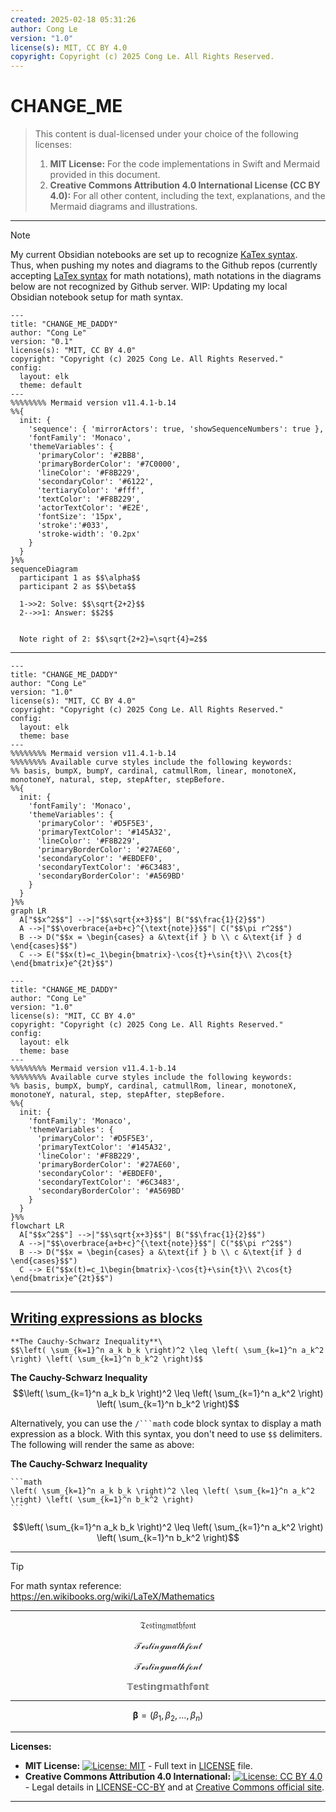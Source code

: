```yaml
---
created: 2025-02-18 05:31:26
author: Cong Le
version: "1.0"
license(s): MIT, CC BY 4.0
copyright: Copyright (c) 2025 Cong Le. All Rights Reserved.
---
```




# CHANGE_ME
> This content is dual-licensed under your choice of the following licenses:
> 1.  **MIT License:** For the code implementations in Swift and Mermaid provided in this document.
> 2.  **Creative Commons Attribution 4.0 International License (CC BY 4.0):** For all other content, including the text, explanations, and the Mermaid diagrams and illustrations.

---



> [!NOTE]
> My current Obsidian notebooks are set up to recognize [KaTex syntax](https://katex.org).<br/>
> Thus, when pushing my notes and diagrams to the Github repos (currently accepting [LaTex syntax](https://www.overleaf.com/learn/latex/Learn_LaTeX_in_30_minutes) for math notations), math notations in the diagrams below are not recognized by Github server.
> WIP: Updating my local Obsidian notebook setup for math syntax.
>




```mermaid
---
title: "CHANGE_ME_DADDY"
author: "Cong Le"
version: "0.1"
license(s): "MIT, CC BY 4.0"
copyright: "Copyright (c) 2025 Cong Le. All Rights Reserved."
config:
  layout: elk
  theme: default
---
%%%%%%%% Mermaid version v11.4.1-b.14
%%{
  init: {
    'sequence': { 'mirrorActors': true, 'showSequenceNumbers': true },
    'fontFamily': 'Monaco',
    'themeVariables': {
      'primaryColor': '#2BB8',
      'primaryBorderColor': '#7C0000',
      'lineColor': '#F8B229',
      'secondaryColor': '#6122',
      'tertiaryColor': '#fff',
      'textColor': '#F8B229',
      'actorTextColor': '#E2E',
      'fontSize': '15px',
      'stroke':'#033',
      'stroke-width': '0.2px'
    }
  }
}%%
sequenceDiagram
  participant 1 as $$\alpha$$
  participant 2 as $$\beta$$
  
  1->>2: Solve: $$\sqrt{2+2}$$
  2-->>1: Answer: $$2$$
  
  
  Note right of 2: $$\sqrt{2+2}=\sqrt{4}=2$$

```


-----




```mermaid
---
title: "CHANGE_ME_DADDY"
author: "Cong Le"
version: "1.0"
license(s): "MIT, CC BY 4.0"
copyright: "Copyright (c) 2025 Cong Le. All Rights Reserved."
config:
  layout: elk
  theme: base
---
%%%%%%%% Mermaid version v11.4.1-b.14
%%%%%%%% Available curve styles include the following keywords:
%% basis, bumpX, bumpY, cardinal, catmullRom, linear, monotoneX, monotoneY, natural, step, stepAfter, stepBefore.
%%{
  init: {
    'fontFamily': 'Monaco',
    'themeVariables': {
      'primaryColor': '#D5F5E3',
      'primaryTextColor': '#145A32',
      'lineColor': '#F8B229',
      'primaryBorderColor': '#27AE60',
      'secondaryColor': '#EBDEF0',
      'secondaryTextColor': '#6C3483',
      'secondaryBorderColor': '#A569BD'
    }
  }
}%%
graph LR
  A["$$x^2$$"] -->|"$$\sqrt{x+3}$$"| B("$$\frac{1}{2}$$")
  A -->|"$$\overbrace{a+b+c}^{\text{note}}$$"| C("$$\pi r^2$$")
  B --> D("$$x = \begin{cases} a &\text{if } b \\ c &\text{if } d \end{cases}$$")
  C --> E("$$x(t)=c_1\begin{bmatrix}-\cos{t}+\sin{t}\\ 2\cos{t} \end{bmatrix}e^{2t}$$")

```




```mermaid
---
title: "CHANGE_ME_DADDY"
author: "Cong Le"
version: "1.0"
license(s): "MIT, CC BY 4.0"
copyright: "Copyright (c) 2025 Cong Le. All Rights Reserved."
config:
  layout: elk
  theme: base
---
%%%%%%%% Mermaid version v11.4.1-b.14
%%%%%%%% Available curve styles include the following keywords:
%% basis, bumpX, bumpY, cardinal, catmullRom, linear, monotoneX, monotoneY, natural, step, stepAfter, stepBefore.
%%{
  init: {
    'fontFamily': 'Monaco',
    'themeVariables': {
      'primaryColor': '#D5F5E3',
      'primaryTextColor': '#145A32',
      'lineColor': '#F8B229',
      'primaryBorderColor': '#27AE60',
      'secondaryColor': '#EBDEF0',
      'secondaryTextColor': '#6C3483',
      'secondaryBorderColor': '#A569BD'
    }
  }
}%%
flowchart LR
  A["$$x^2$$"] -->|"$$\sqrt{x+3}$$"| B("$$\frac{1}{2}$$")
  A -->|"$$\overbrace{a+b+c}^{\text{note}}$$"| C("$$\pi r^2$$")
  B --> D("$$x = \begin{cases} a &\text{if } b \\ c &\text{if } d \end{cases}$$")
  C --> E("$$x(t)=c_1\begin{bmatrix}-\cos{t}+\sin{t}\\ 2\cos{t} \end{bmatrix}e^{2t}$$")

```


----


## [Writing expressions as blocks](https://docs.github.com/en/get-started/writing-on-github/working-with-advanced-formatting/writing-mathematical-expressions#writing-expressions-as-blocks)


````
**The Cauchy-Schwarz Inequality**\
$$\left( \sum_{k=1}^n a_k b_k \right)^2 \leq \left( \sum_{k=1}^n a_k^2 \right) \left( \sum_{k=1}^n b_k^2 \right)$$
````

**The Cauchy-Schwarz Inequality**\
$$\left( \sum_{k=1}^n a_k b_k \right)^2 \leq \left( \sum_{k=1}^n a_k^2 \right) \left( \sum_{k=1}^n b_k^2 \right)$$

Alternatively, you can use the `/```math` code block syntax to display a math expression as a block. With this syntax, you don't need to use `$$` delimiters. The following will render the same as above:


**The Cauchy-Schwarz Inequality**

````
```math
\left( \sum_{k=1}^n a_k b_k \right)^2 \leq \left( \sum_{k=1}^n a_k^2 \right) \left( \sum_{k=1}^n b_k^2 \right)
```
````


```math
\left( \sum_{k=1}^n a_k b_k \right)^2 \leq \left( \sum_{k=1}^n a_k^2 \right) \left( \sum_{k=1}^n b_k^2 \right)
```


---


> [!TIP]
> For math syntax reference: https://en.wikibooks.org/wiki/LaTeX/Mathematics
>

---

```math
\mathfrak{Testing math font}
```

```math
\mathscr{Testing math font}
```


```math
\mathcal{Testing math font}
```


```math
\mathbb{Testing math font}
```


----



```math
\boldsymbol{\beta} = (\beta_1,\beta_2,\dotsc,\beta_n)
```


---
**Licenses:**

- **MIT License:**  [![License: MIT](https://img.shields.io/badge/License-MIT-yellow.svg)](LICENSE) - Full text in [LICENSE](LICENSE) file.
- **Creative Commons Attribution 4.0 International:** [![License: CC BY 4.0](https://licensebuttons.net/l/by/4.0/88x31.png)](LICENSE-CC-BY) - Legal details in [LICENSE-CC-BY](LICENSE-CC-BY) and at [Creative Commons official site](http://creativecommons.org/licenses/by/4.0/).

---